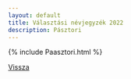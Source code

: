 ```yaml
---
layout: default
title: Választási névjegyzék 2022
description: Pásztori
---
```


{% include Paasztori.html %}

[Vissza](./)